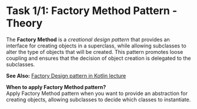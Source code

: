 # Task 1/1: Factory Method Pattern - Theory

The **Factory Method** is a _creational design pattern_ that provides an interface for creating objects 
in a superclass, while allowing subclasses to alter the type of objects that will be created.
This pattern promotes loose coupling and ensures that the decision of object creation is delegated to the subclasses.

**See Also:** [Factory Design pattern in Kotlin lecture](https://www.youtube.com/watch?v=1VWYP3S12Do&ab_channel=KotlinbyJetBrains)

**When to apply Factory Method pattern?** \
Apply Factory Method pattern when you want to provide an abstraction for creating objects,
allowing subclasses to decide which classes to instantiate.
